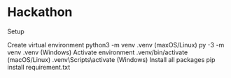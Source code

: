 # Hackathon

Setup

Create virtual environment
    python3 -m venv .venv (maxOS/Linux)
    py -3 -m venv .venv (Windows)
Activate environment
   .venv/bin/activate (macOS/Linux)
    .venv\Scripts\activate (Windows)
Install all packages
    pip install requirement.txt